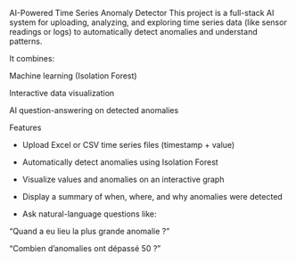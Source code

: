 AI-Powered Time Series Anomaly Detector
This project is a full-stack AI system for uploading, analyzing, and exploring time series data (like sensor readings or logs) to automatically detect anomalies and understand patterns.

It combines:

Machine learning (Isolation Forest)

Interactive data visualization

AI question-answering on detected anomalies

Features
- Upload Excel or CSV time series files (timestamp + value)

- Automatically detect anomalies using Isolation Forest

- Visualize values and anomalies on an interactive graph

- Display a summary of when, where, and why anomalies were detected

- Ask natural-language questions like:

“Quand a eu lieu la plus grande anomalie ?”

“Combien d’anomalies ont dépassé 50 ?”
